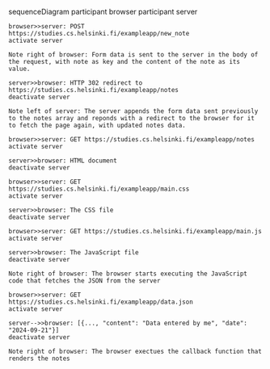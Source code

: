 sequenceDiagram
	participant browser
	participant server
	
	browser>>server: POST https://studies.cs.helsinki.fi/exampleapp/new_note
	activate server

	Note right of browser: Form data is sent to the server in the body of the request, with note as key and the content of the note as its value. 
	
	server>>browser: HTTP 302 redirect to https://studies.cs.helsinki.fi/exampleapp/notes
	deactivate server

	Note left of server: The server appends the form data sent previously to the notes array and reponds with a redirect to the browser for it to fetch the page again, with updated notes data. 
	
	browser>>server: GET https://studies.cs.helsinki.fi/exampleapp/notes
	activate server 
	
	server>>browser: HTML document
	deactivate server
	
	browser>>server: GET https://studies.cs.helsinki.fi/exampleapp/main.css
	activate server
	
	server>>browser: The CSS file
	deactivate server	
	
	browser>>server: GET https://studies.cs.helsinki.fi/exampleapp/main.js
	activate server 
	
	server>>browser: The JavaScript file
	deactivate server
	
	Note right of browser: The browser starts executing the JavaScript code that fetches the JSON from the server
	
	browser>>server: GET https://studies.cs.helsinki.fi/exampleapp/data.json
	activate server
	
	server-->>browser: [{..., "content": "Data entered by me", "date": "2024-09-21"}]
	deactivate server
	
	Note right of browser: The browser exectues the callback function that renders the notes
